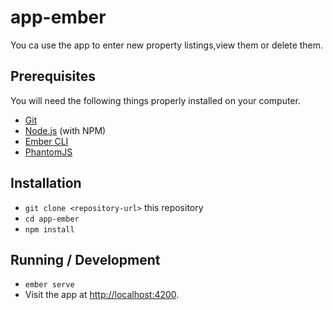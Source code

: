 # app-ember

You ca use the app to enter new property listings,view them or delete them.

## Prerequisites

You will need the following things properly installed on your computer.

* [Git](https://git-scm.com/)
* [Node.js](https://nodejs.org/) (with NPM)
* [Ember CLI](https://ember-cli.com/)
* [PhantomJS](http://phantomjs.org/)

## Installation

* `git clone <repository-url>` this repository
* `cd app-ember`
* `npm install`

## Running / Development

* `ember serve`
* Visit the app at [http://localhost:4200](http://localhost:4200).

